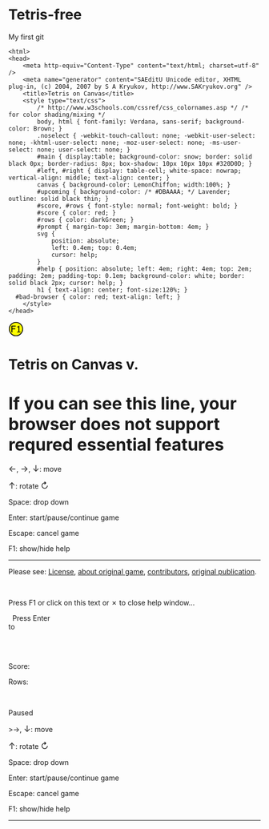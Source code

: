 # Tetris-free
My first git

	<html>
	<head>
		<meta http-equiv="Content-Type" content="text/html; charset=utf-8" />
		<meta name="generator" content="SAEditU Unicode editor, XHTML plug-in, (c) 2004, 2007 by S A Kryukov, http://www.SAKryukov.org" />
		<title>Tetris on Canvas</title>
		<style type="text/css">
			/* http://www.w3schools.com/cssref/css_colornames.asp */ /* for color shading/mixing */
			body, html { font-family: Verdana, sans-serif; background-color: Brown; }
			.noselect { -webkit-touch-callout: none; -webkit-user-select: none; -khtml-user-select: none; -moz-user-select: none; -ms-user-select: none; user-select: none; }
			#main { display:table; background-color: snow; border: solid black 0px; border-radius: 8px; box-shadow: 10px 10px 10px #320D0D; }
			#left, #right { display: table-cell; white-space: nowrap; vertical-align: middle; text-align: center; }
			canvas { background-color: LemonChiffon; width:100%; }
			#upcoming { background-color: /* #DBAAAA; */ Lavender; outline: solid black thin; }
			#score, #rows { font-style: normal; font-weight: bold; }
			#score { color: red; }
			#rows { color: darkGreen; }
			#prompt { margin-top: 3em; margin-bottom: 4em; }
			svg {
				position: absolute;
				left: 0.4em; top: 0.4em;
				cursor: help;
			}
			#help { position: absolute; left: 4em; right: 4em; top: 2em; padding: 2em; padding-top: 0.1em; background-color: white; border: solid black 2px; cursor: help; }
			h1 { text-align: center; font-size:120%; }
      #bad-browser { color: red; text-align: left; }
		</style> 
	</head>
<body>

 <svg
   xmlns:dc="http://purl.org/dc/elements/1.1/"
   xmlns:cc="http://creativecommons.org/ns#"
   xmlns:rdf="http://www.w3.org/1999/02/22-rdf-syntax-ns#"
   xmlns:svg="http://www.w3.org/2000/svg"
   xmlns="http://www.w3.org/2000/svg"
   xmlns:sodipodi="http://sodipodi.sourceforge.net/DTD/sodipodi-0.dtd"
   xmlns:inkscape="http://www.inkscape.org/namespaces/inkscape"
   width="8mm"
   height="8mm"
   viewBox="0 0 84 84"
   version="1.1"
   inkscape:version="0.92.1 r15371"
   sodipodi:docname="help.svg">
  <g
     inkscape:label="Pad"
     inkscape:groupmode="layer"
     id="id.pad"
     style="display:none"
     transform="translate(219.58333,-242.08333)">
    <rect
       style="opacity:1;vector-effect:none;fill:#ff0000;fill-opacity:1;stroke:none;stroke-width:4.4000001;stroke-linecap:round;stroke-linejoin:miter;stroke-miterlimit:4;stroke-dasharray:none;stroke-dashoffset:0;stroke-opacity:1;paint-order:fill markers stroke"
       id="rect4521-7"
       width="84"
       height="84"
       x="-219.58333"
       y="242.08333" />
  </g>
  <g
     inkscape:groupmode="layer"
     id="id.exit"
     inkscape:label="Exit"
     style="display:none"
     transform="translate(219.58333,-242.08333)">
    <g
       id="g4662">
      <g
         aria-label="X"
         transform="scale(1.0507459,0.95170488)"
         style="font-style:normal;font-weight:normal;font-size:90.42823029px;line-height:0%;font-family:Sans;letter-spacing:0px;word-spacing:0px;fill:#d40000;fill-opacity:1;stroke:none;stroke-width:0.26458332px;stroke-linecap:butt;stroke-linejoin:miter;stroke-opacity:1"
         id="text4493-4">
        <g
           id="g4509">
          <rect
             style="display:inline;opacity:1;vector-effect:none;fill:#ffff00;fill-opacity:1;stroke:#000000;stroke-width:4.4000001;stroke-linecap:round;stroke-linejoin:miter;stroke-miterlimit:4;stroke-dasharray:none;stroke-dashoffset:0;stroke-opacity:1;paint-order:fill markers stroke"
             id="rect4521"
             width="74.708336"
             height="74.708336"
             x="-214.9375"
             y="246.72916"
             transform="scale(0.95170489,1.0507459)" />
          <path
             inkscape:connector-curvature="0"
             id="path4503"
             style="font-size:90.42823029px;fill:#d40000;stroke-width:0.26458332px"
             d="m -141.01302,265.62643 -22.69537,32.49764 22.65122,33.24827 h -10.11136 l -17.92669,-27.06665 -18.36824,27.06665 h -9.53735 l 22.91614,-32.85088 -22.38629,-32.89503 h 10.06721 l 17.70592,26.71342 18.1033,-26.71342 z" />
        </g>
      </g>
    </g>
  </g>
  <g
     inkscape:groupmode="layer"
     id="id.help"
     inkscape:label="Help"
     style="display:inline"
     transform="translate(219.58333,-242.08333)">
    <circle
       style="opacity:1;vector-effect:none;fill:#ffff00;fill-opacity:1;stroke:#000000;stroke-width:4.4000001;stroke-linecap:round;stroke-linejoin:miter;stroke-miterlimit:4;stroke-dasharray:none;stroke-dashoffset:0;stroke-opacity:1;paint-order:fill markers stroke"
       id="path4529"
       cx="-177.58333"
       cy="284.08334"
       r="37.354168" />
    <g
       aria-label="F1"
       style="font-style:normal;font-weight:normal;font-size:50.79999924px;line-height:0%;font-family:Sans;letter-spacing:0px;word-spacing:0px;fill:#000000;fill-opacity:1;stroke:none;stroke-width:0.26458332px;stroke-linecap:butt;stroke-linejoin:miter;stroke-opacity:1"
       id="text4493">
      <path
         d="m -179.00835,270.0439 h -18.67793 v 10.41797 h 16.04863 v 4.36563 h -16.04863 v 17.78496 h -4.91133 v -36.93418 h 23.58926 z"
         style="font-size:50.79999924px;stroke-width:0.26458332px"
         id="path4498"
         inkscape:connector-curvature="0" />
      <path
         d="m -151.49995,302.61246 h -19.99258 v -3.77032 h 7.68945 v -24.75507 h -7.68945 v -3.37344 q 1.56269,0 3.34863,-0.24805 1.78594,-0.27285 2.70371,-0.76894 1.14102,-0.62012 1.78594,-1.5627 0.66973,-0.96738 0.76894,-2.57969 h 3.84473 v 33.28789 h 7.54063 z"
         style="font-size:50.79999924px;stroke-width:0.26458332px"
         id="path4500"
         inkscape:connector-curvature="0" />
    </g>
  </g>
</svg>

 <div id="help">
<h1>Tetris on Canvas v.<span id="version"><span></h1>
<h1 id="bad-browser"><big>If you can see this line, your browser does not support requred essential features</big></h1>
<p><big>&larr;</big>, <big>&rarr;</big>, <big>&darr;</big>: move</p>
<p><big>&uarr;</big>: rotate <big>&orarr;</big></p>
<p>Space: drop down</p>
<p>Enter: start/pause/continue game</p>
<p>Escape: cancel game</p>
<p>F1: show/hide help</p><hr/>
<p>Please see: <a href="LICENSE.txt">License</a>, <a href="http://en.wikipedia.org/wiki/Tetris">about original game</a>, <a href="contributors.html">contributors</a>, <a href="http://www.codeproject.com/Articles/876475/Tetris-On-Canvas">original publication</a>.</p>
<br/><p>Press F1 or click on this text or &cross; to close help window&hellip;</p>
</div>

 <div id="main">
	<div id="left">
		<p id="prompt">&nbsp;&nbsp;Press Enter&nbsp;&nbsp;<br/>to <span id="statusVerb"/></p>
		<div><canvas id="upcoming"/></div>
		<br/><br/><p>Score: <em id="score"></em></p>
		<p>Rows: <em id="rows"></em></p>
		<br/><p id="paused">Paused</p>
	</div>
	<div id="right"><canvas id="board"/></div>
</div>

 <script>
    "use strict";

 const version = "3.0";

 const gameSizeInBlocks = { x:10, y:20 };

 const key = {
	start: 13,	// Enter (start/pause/continue)
	cancel: 27,	// Esc
	left: 37,
	rotate: 38,	// Up
	right: 39,
	down: 40,
	dropDown: 32,	// Space
	help: 112	// F1
}; //key

 const delays = { // before piece drops by 1 row (seconds)
	start: 0.7,
	decrement: 0.003,
	min: 0.1
}; //delays

 const scoreRules = {
	addOnDrop: function(totalRemovedLineCount, currentScore) { return 10; },
	addOnRemovedLines: function(lineCount, totalRemovedLineCount, currentScore) { return 100 * Math.pow(2, lineCount - 1); }
}; //scoreRules

 const tetrominoColor = {
/* ── 	*/	I: "orange",
/* ─┐	*/	J: "orchid",
/*┌─ 	*/	L: "blue",
/* ☐	*/	O: "red",
/* _┌	*/	S: "lightskyblue",
/* ┬ 	*/	T: "yellow",   
/* ┐_	*/	Z: "lawngreen"
}; //tetrominoColor

 function TetrominoShape(size, blocks, color) { this.size = size; this.blocks = blocks; this.color = color; }
const tetrominoSet = [	new TetrominoShape(4, [0x0F00, 0x2222, 0x00F0, 0x4444], tetrominoColor.I),
			new TetrominoShape(3, [0x0E20, 0x44C0, 0x8E00, 0x6440], tetrominoColor.J),
			new TetrominoShape(3, [0x0E80, 0xC440, 0x2E00, 0x4460], tetrominoColor.L),
			new TetrominoShape(2, [0xCC00, 0xCC00, 0xCC00, 0xCC00], tetrominoColor.O),
			new TetrominoShape(3, [0x06C0, 0x8C40, 0x6C00, 0x4620], tetrominoColor.S),
			new TetrominoShape(3, [0x0E40, 0x4C40, 0x4E00, 0x4640], tetrominoColor.T),
			new TetrominoShape(3, [0x0C60, 0x4C80, 0xC600, 0x2640], tetrominoColor.Z)];

 //-------------------------------------------------------------------------
// tetramino:
//
// blocks: each element represents a rotation of the piece (0, 90, 180, 270)
//         each element is a 16 bit integer where the 16 bits represent
//         a 4x4 set of blocks, e.g. "J"-shaped tetrominoSet[1].blocks[1] = 0x44C0
//
//             0100 = 0x4 << 3 = 0x4000 
//             0100 = 0x4 << 2 = 0x0400
//             1100 = 0xC << 1 = 0x00C0
//             0000 = 0x0 << 0 = 0x0000
//                               ------
//                               0x44C0
//
//-------------------------------------------------------------------------

 </script>
<script>
    /*
Tetris on Canvas, v.3.0
Sergey A Kryukov, derived work
http://www.SAKryukov.org
http://www.codeproject.com/Members/SAKryukov

 Based on algorithms and working prototype developed by Jake Gordon:
http://codeincomplete.com
http://codeincomplete.com/posts/2011/10/10/javascript_tetris
https://github.com/jakesgordon/javascript-tetris

 License: MIT (http://en.wikipedia.org/wiki/MIT_License)

 S A Kryukov implemented:
Configurable game: board size, tetromino colors/shapes, score rules, timing
Auto-resizeable depending on the browser window size 
Drop of tetromino to bottom
Pause/continue
Help
FSM (states)
Fixed random tetromino generation
Javascript "strict mode"
Code improvements, exception handling, readability, fixes

 Published here:
http://www.codeproject.com/Articles/876475/Tetris-On-Canvas
*/

 "use strict";

 function Tetromino(shape, x, y, orientation) {
	this.shape = shape; //TetrominoShape
	this.x = x;
	this.y = y;
	this.orientation = orientation;
} //Tetromino

 Tetromino.prototype = {
	first: function (x0, y0, orientation, fn, doBreak) { // fn(x, y), accepts coordinates of each block, returns true to break
		let row = 0, col = 0, result = false, blocks = this.shape.blocks[orientation];
		for (let bit = 0x8000; bit > 0; bit = bit >> 1) {
			if (blocks & bit) {
				result = fn(x0 + col, y0 + row);
				if (doBreak && result)
					return result;
			} //if
			if (++col === 4) {
				col = 0;
				++row;
			} //if
		} //loop
		return result;
	}, //Tetromino.prototype.first
	all: function (fn) { // fn(x, y), accepts coordinates of each block
		this.first(this.x, this.y, this.orientation, fn, false); // no break
	} //Tetromino.prototype.all
} //Tetromino.prototype

 //////////////////////////////////////////////////////////////////////////////////////////////////////////////////////////////////////////////////

 const layout = {

 	upcomingPreviewSize: 5, // size of upcoming preview (in blocks), for "upcoming" canvas
	spacing: { outsize: 18, inside: 24, border: 1 },
	statusWordSet: { start: "start", continue: "continue" },
	blockSize: 0,
	main: element("main"),
	left: element("left"),
	right: element("right"),
	board: element("board"),
	upcoming: element("upcoming"),

 	resizeBody: function () {
		this.left.style.paddingLeft = this.spacing.inside;
		this.left.style.paddingRight = this.spacing.inside;
		this.left.style.paddingTop = this.spacing.inside;
		this.left.style.paddingBottom = this.spacing.inside;
		this.right.style.paddingRight = this.spacing.inside;
		this.right.style.paddingTop = this.spacing.inside;
		this.right.style.paddingBottom = this.spacing.inside;
		let verticalSize = window.innerHeight - 2 * this.spacing.outsize - 2 * this.spacing.inside - 2 * this.spacing.border;
		this.blockSize = Math.floor(verticalSize / gameSizeInBlocks.y);
		let adjustedVerticalSize = this.blockSize * gameSizeInBlocks.y;
		this.board.style.height = adjustedVerticalSize;
		let boardWidth = this.blockSize * gameSizeInBlocks.x;
		this.board.style.width = boardWidth;
		let upcomingWidth = this.blockSize * this.upcomingPreviewSize;
		this.upcoming.style.height = upcomingWidth;
		this.upcoming.style.width = upcomingWidth;
		setText(rendering.statusVerb, this.statusWordSet.continue);
		let width1 = rendering.promptText.offsetWidth;
		setText(rendering.statusVerb, this.statusWordSet.start);
		let width2 = rendering.promptText.offsetWidth;
		this.left.style.width = maximum(upcomingWidth, width1, width2, upcomingWidth);
		this.main.style.borderWidth = this.spacing.border;
		this.main.style.marginTop = (window.innerHeight - this.main.offsetHeight) / 2;
		this.main.style.marginLeft = (window.innerWidth - this.main.offsetWidth) / 2;
		this.board.width = this.board.clientWidth;
		this.board.height = this.board.clientHeight;
		this.upcoming.width = this.upcoming.clientWidth;
		this.upcoming.height = this.upcoming.clientHeight;
		rendering.invalidate();
	}, //resizeBody
	resize: function () { try { this.resizeBody(); } catch (e) { showException(e); } }

 } //layout

 //////////////////////////////////////////////////////////////////////////////////////////////////////////////////////////////////////////////////

 const game = {

 	actions: { rotate: 0, right: 1, down: 2, left: 3, bottom: 4 },
	orientation: { min: 0, max: 3 },
	states: { cancelled: 0, paused: 1, playing: 2, current: 0 },
	blocks: [],
	queue: [],
	duration: 0,	// of current game
	score: 0,
	rows: 0,	// removed rows
	delay: 0,	// before movind down by 1 row
	current: null,
	next: null,

 	setState: function (aState) { this.states.current = aState; rendering.invalidateState(); },
	startContinue: function () { if (this.states.current === this.states.cancelled) this.reset(); this.setState(this.states.playing); },
	cancel: function () { this.setState(this.states.cancelled); },
	pause: function () { this.setState(this.states.paused); },

 	willHitObstacle: function (tetromino, x0, y0, orientation) { // tentative move is blocked with some obstacle
		return tetromino.first(x0, y0, orientation, function (x, y) {
			if ((x < 0) || (x >= gameSizeInBlocks.x) || (y < 0) || (y >= gameSizeInBlocks.y) || game.getBlock(x, y))
				return true; // performance gain
		}, true);
	}, //willHitObstacle

 	randomTetromino: function () {
		const chosen = tetrominoSet[randomInt(0, tetrominoSet.length - 1)];
		return new Tetromino(chosen, randomInt(0, gameSizeInBlocks.x - chosen.size), 0, 0);
	}, //randomTetromino

 	setScore: function (n) { this.score = n; rendering.invalidateScore(); },
	addScore: function (n) { this.setScore(this.score + n); },
	setRows: function (n) { this.rows = n; this.delay = Math.max(delays.min, delays.start - (delays.decrement * this.rows)); rendering.invalidateRows(); },
	addRows: function (n) { this.setRows(this.rows + n); },
	getBlock: function (x, y) { return (this.blocks && this.blocks[x] ? this.blocks[x][y] : null); },
	setBlock: function (x, y, shape) { this.blocks[x] = this.blocks[x] || []; this.blocks[x][y] = shape; rendering.invalidate(); },
	clearQueue: function () { this.queue = []; },
	setCurrentTetromino: function (t) { this.current = t || this.randomTetromino(); rendering.invalidate(); },
	setNextTetromino: function (t) { this.next = t || this.randomTetromino(); rendering.invalidateUpcoming(); },

 	reset: function () {
		this.duration = 0;
		this.setScore(0);
		this.setRows(0);
		this.blocks = []; rendering.invalidate();
		this.clearQueue();
		this.setCurrentTetromino(this.next);
		this.setNextTetromino();
	}, //reset

 	update: function (dTime) {
		if (this.states.current != this.states.playing) return;
		this.handle(this.queue.shift());
		this.duration += dTime;
		if (this.duration > this.delay) { this.duration -= this.delay; this.drop(); }
	}, //update 

 	move: function (direction) {
		let x = this.current.x, y = this.current.y;
		switch (direction) {
			case this.actions.right: x += 1; break;
			case this.actions.left: x -= 1; break;
			case this.actions.down: y += 1; break;
		} //switch
		if (!this.willHitObstacle(this.current, x, y, this.current.orientation)) {
			this.current.x = x;
			this.current.y = y;
			rendering.invalidate();
			return true;
		} else
			return false;
	}, //move

 	rotate: function () {
		const newOrientation = (this.current.orientation === this.orientation.max ? this.orientation.min : this.current.orientation + 1);
		if (this.willHitObstacle(this.current, this.current.x, this.current.y, newOrientation)) return;
		this.current.orientation = newOrientation;
		rendering.invalidate();
	}, //rotate

 	drop: function () {
		if (this.move(this.actions.down)) return;
		this.addScore(scoreRules.addOnDrop(this.rows, this.score));
		this.dropTetromino();
		this.removeLines();
		this.setCurrentTetromino(this.next);
		this.setNextTetromino(this.randomTetromino());
		this.clearQueue();
		if (this.willHitObstacle(this.current, this.current.x, this.current.y, this.current.orientation))
			this.cancel();
	}, //drop

 	dropTetromino: function () {
		this.current.all(function (x, y) {
			game.setBlock(x, y, game.current.shape);
		});
	}, //dropTetromino

 	dropDown: function () {
		while (this.move(this.actions.down)) { }
	}, //dropDown

 	removeLine: function (n) {
		for (let y = n; y >= 0; --y)
			for (let x = 0; x < gameSizeInBlocks.x; ++x)
				this.setBlock(x, y, (y === 0) ? null : this.getBlock(x, y - 1));
	}, //removeLine

 	removeLines: function () {
		let complete, n = 0;
		for (let y = gameSizeInBlocks.y; y > 0; --y) {
			complete = true;
			for (let x = 0; x < gameSizeInBlocks.x; ++x)
				if (!this.getBlock(x, y))
					complete = false;
			if (complete) {
				this.removeLine(y);
				y += 1; // recheck same line
				++n;
			} //if
		} //loop y
		if (n > 0) {
			this.addRows(n);
			this.addScore(scoreRules.addOnRemovedLines(n, this.rows, this.score));
		} //if n
	}, //removeLines

 	handle: function (action) {
		switch (action) {
			case this.actions.left: this.move(action); break;
			case this.actions.right: this.move(action); break;
			case this.actions.rotate: this.rotate(); break;
			case this.actions.down: this.drop(); break;
			case this.actions.bottom: this.dropDown(); break;
		} //switch
	}, //handle

 	clickBody: function () {
		if (this.states.current === this.states.playing)
			this.pause();
		else
			this.startContinue();
	}, //clickBody
	click: function (event) { try { this.clickBody(event); } catch (e) { showException(e); } },
	keydownBody: function (event) {
		if (event.keyCode === key.help) {
			rendering.help();
			event.preventDefault();
			return;
		} //if help		
		let handled = false;
		if (this.states.current === this.states.playing) {
			switch (event.keyCode) {
				case key.left: this.queue.push(this.actions.left); handled = true; break;
				case key.right: this.queue.push(this.actions.right); handled = true; break;
				case key.rotate: this.queue.push(this.actions.rotate); handled = true; break;
				case key.down: this.queue.push(this.actions.down); handled = true; break;
				case key.dropDown: this.queue.push(this.actions.bottom); handled = true; break;
				case key.cancel: this.cancel(); handled = true; break;
				case key.start: this.pause(); handled = true; break;
			} //switch 
		} else if (event.keyCode === key.start) {
			this.startContinue();
			handled = true;
		} //if
		if (handled)
			event.preventDefault(); // prevent arrow keys from scrolling the page (supported in IE9+ and all other browsers)
	}, //keydownBody
	keydown: function (event) { try { this.keydownBody(event); } catch (e) { showException(e); } }

 } //game

 //////////////////////////////////////////////////////////////////////////////////////////////////////////////////////////////////////////////////

 const rendering = {

 	promptText: element("prompt"),
	scoreText: element("score"),
	rowsText: element("rows"),
	pausedText: element("paused"),
	helpWindow: element("help"),
	helpImageHelp: element("id.help"),
	helpImageExit: element("id.exit"),	
    badBrowser: element("bad-browser"),
	statusVerb: element("statusVerb"),
	boardContext: layout.board.getContext("2d"),
	upcomingContext: layout.upcoming.getContext("2d"),
	invalid: { board: true, upcoming: true, score: true, rows: true, state: true },
	invalidate: function () { this.invalid.board = true; },
	invalidateUpcoming: function () { this.invalid.upcoming = true; },
	invalidateScore: function () { this.invalid.score = true; },
	invalidateRows: function () { this.invalid.rows = true; },
	invalidateState: function () { this.invalid.state = true; },
	showingHelp: false,

 	showHelpImage: function(doShow) {
		if (doShow) {
			this.helpImageHelp.style.display = "inline"; 
			this.helpImageExit.style.display = "none"; 
		} else {
			this.helpImageHelp.style.display = "none"; 
			this.helpImageExit.style.display = "inline"; 
		} //if
	}, //showHelpImage
	initializeHelp: function () {
		const versionElement = element("version");
        versionElement.textContent = version;
		hide(this.helpWindow);
		hide(this.badBrowser, true);
	}, //initializeHelp
	help: function () {
		this.showHelpImage(this.showingHelp);		
		setVisibility(this.helpWindow, this.showingHelp = !this.showingHelp);
	}, //help

 	draw: function () {
		const drawTetromino = function (context, tetromino) {
			tetromino.all(function (x, y) {
				drawBlock(context, x, y, tetromino.shape.color);
			});
		}; //drawTetromino
		const drawTetrominoAt = function (context, tetromino, location) {
			tetromino.all(function (x, y) {
				drawBlock(context, x + location.x - tetromino.x, y + location.y - tetromino.y, tetromino.shape.color);
			});
		}; //drawTetrominoAt
		const drawBlock = function (context, x, y, color) {
			context.fillStyle = color;
			context.fillRect(x * layout.blockSize, y * layout.blockSize, layout.blockSize, layout.blockSize);
			context.strokeRect(x * layout.blockSize, y * layout.blockSize, layout.blockSize, layout.blockSize)
		}; //drawBlock
		const finerLines = function (context) {
			context.lineWidth = 1;
			context.translate(0.5, 0.5);
		}; //finerLines
		const drawUpcoming = function (context) {
			if (!this.invalid.upcoming) return;
			if (game.states.current != game.states.playing) return;
			const padding = (layout.upcomingPreviewSize - game.next.shape.size) / 2; // half-arsed attempt at centering next tetromino display
			context.save();
			finerLines(context);
			context.clearRect(-1, -1, layout.upcomingPreviewSize * layout.blockSize + 1, layout.upcomingPreviewSize * layout.blockSize + 1);
			drawTetrominoAt(context, game.next, { x: padding, y: padding });
			context.restore();
			this.invalid.upcoming = false;
		}; //drawUpcoming
		const drawBoard = function (context) {
			if (!this.invalid.board) return;
			context.save();
			finerLines(context);
			context.clearRect(-1, -1, context.canvas.width + 1, context.canvas.height + 1);
			if (game.states.current === game.states.playing)
				drawTetromino(context, game.current);
			let block;
			for (let y = 0; y < gameSizeInBlocks.y; y++)
				for (let x = 0; x < gameSizeInBlocks.x; x++)
					if (block = game.getBlock(x, y))
						drawBlock(context, x, y, block.color);
			context.strokeRect(0, 0, context.canvas.width - 1, context.canvas.height - 1); // board boundary
			context.restore();
			this.invalid.board = false;
		}; //drawBoard
		const drawScore = function () {
			if (!this.invalid.score) return;
			setText(this.scoreText, game.score);
			this.invalid.score = false;
		}; //drawScore
		const drawRows = function () {
			if (!this.invalid.rows) return;
			setText(this.rowsText, game.rows);
			this.invalid.rows = false;
		}; //drawRows
		const drawState = function () {
			if (!this.invalid.state) return;
			setText(rendering.statusVerb, game.states.current === game.states.paused ? layout.statusWordSet.continue : layout.statusWordSet.start);
			setVisibility(this.pausedText, game.states.current === game.states.paused);
			setVisibility(this.promptText, game.states.current != game.states.playing);
			this.invalid.state = false;
		}; //drawState
		drawBoard.call(this, this.boardContext);
		drawUpcoming.call(this, this.upcomingContext);
		drawScore.call(this);
		drawRows.call(this);
		drawState.call(this);
	} //draw

 } //rendering

 //////////////////////////////////////////////////////////////////////////////////////////////////////////////////////////////////////////////////

 function randomInt(min, max) { return Math.floor(Math.random() * (max - min + 1)) + min; }
function element(id) { return document.getElementById(id); }
function now() { return new Date().getTime(); }
function hide(object, noDisplay) { object.style.visibility = "hidden"; if (noDisplay) object.style.display = "none"; }
function show(object) { object.style.visibility = null; }
function setVisibility(object, visible) { if (visible) show(object); else hide(object); }
function setText(object, text) { object.innerHTML = text; }
function maximum() {
	let big = Number.NEGATIVE_INFINITY;
	for (let argument of arguments) {
		let value = arguments;
		if (value > big)
			big = value;
	} //loop
	return big;
} //maximum
function showException(exception) {
	//return;
	alert(exception.name + ":\n" + exception.message +
		"\n" + "\nLine: " + exception.lineNumber + "; column: " + (exception.columnNumber + 1) +
		"\n\n" + exception.stack);
} //showException

 try {
	(function () {
		if (!window.requestAnimationFrame) // http://paulirish.com/2011/requestanimationframe-for-smart-animating/
			window.requestAnimationFrame =
				window.webkitRequestAnimationFrame ||
				window.mozRequestAnimationFrame ||
				window.oRequestAnimationFrame ||
				window.msRequestAnimationFrame ||
				function (callback, element) { window.setTimeout(callback, 1000 / 60); }
		rendering.initializeHelp();
		layout.resize();
		game.reset();
		window.onresize = function () { layout.resize(); };
		document.onkeydown = function (event) { game.keydown(event); };
		window.onclick = function () { game.click(); };
		rendering.helpWindow.onclick = function () { rendering.help(); };
		rendering.helpImageHelp.onclick = function () { rendering.help(); };
		rendering.helpImageExit.onclick = function () { rendering.help(); };
		let after, before = now();
		(function frame() {
			after = now();
			game.update(Math.min(1, (after - before) / 1000.0));
			rendering.draw();
			before = after;
			requestAnimationFrame(frame, layout.board);
		})()
	})();
} catch (e) { showException(e); }

 </script>

 </body>
</html>>&rarr;</big>, <big>&darr;</big>: move</p>
<p><big>&uarr;</big>: rotate <big>&orarr;</big></p>
<p>Space: drop down</p>
<p>Enter: start/pause/continue game</p>
<p>Escape: cancel game</p>
<p>F1: show/hide help</p><hr/>
